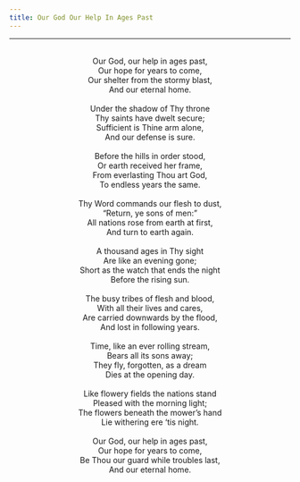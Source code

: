 ```yaml
---
title: Our God Our Help In Ages Past
---
```


---
<center>
<br/>
Our God, our help in ages past,<br/>
Our hope for years to come,<br/>
Our shelter from the stormy blast,<br/>
And our eternal home.<br/>
<br/>
Under the shadow of Thy throne<br/>
Thy saints have dwelt secure;<br/>
Sufficient is Thine arm alone,<br/>
And our defense is sure.<br/>
<br/>
Before the hills in order stood,<br/>
Or earth received her frame,<br/>
From everlasting Thou art God,<br/>
To endless years the same.<br/>
<br/>
Thy Word commands our flesh to dust,<br/>
“Return, ye sons of men:”<br/>
All nations rose from earth at first,<br/>
And turn to earth again.<br/>
<br/>
A thousand ages in Thy sight<br/>
Are like an evening gone;<br/>
Short as the watch that ends the night<br/>
Before the rising sun.<br/>
<br/>
The busy tribes of flesh and blood,<br/>
With all their lives and cares,<br/>
Are carried downwards by the flood,<br/>
And lost in following years.<br/>
<br/>
Time, like an ever rolling stream,<br/>
Bears all its sons away;<br/>
They fly, forgotten, as a dream<br/>
Dies at the opening day.<br/>
<br/>
Like flowery fields the nations stand<br/>
Pleased with the morning light;<br/>
The flowers beneath the mower’s hand<br/>
Lie withering ere ‘tis night.<br/>
<br/>
Our God, our help in ages past,<br/>
Our hope for years to come,<br/>
Be Thou our guard while troubles last,<br/>
And our eternal home.<br/>

</center>